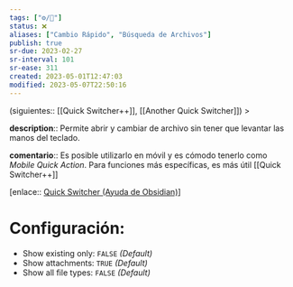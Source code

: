 ```yaml
---
tags: ["⚙️/🔌"]
status: ❌
aliases: ["Cambio Rápido", "Búsqueda de Archivos"]
publish: true
sr-due: 2023-02-27
sr-interval: 101
sr-ease: 311
created: 2023-05-01T12:47:03
modified: 2023-05-07T22:50:16
---
```


(siguientes:: [[Quick Switcher++]], [[Another Quick Switcher]]) >

**description**:: Permite abrir y cambiar de archivo sin tener que levantar las manos del teclado.

**comentario**:: Es posible utilizarlo en móvil y es cómodo tenerlo como *Mobile Quick Action*. Para funciones más específicas, es más útil [[Quick Switcher++]]

[enlace:: [Quick Switcher (Ayuda de Obsidian)](https://help.obsidian.md/Plugins/Quick+switcher)]

# Configuración:

- Show existing only: `FALSE` *(Default)*
- Show attachments: `TRUE` *(Default)*
- Show all file types: `FALSE` *(Default)*